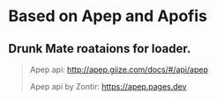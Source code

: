 # Based on Apep and Apofis
## Drunk Mate roataions for loader.

> Apep api: http://apep.giize.com/docs/#/api/apep
> 
> Apep api by Zontir: https://apep.pages.dev

